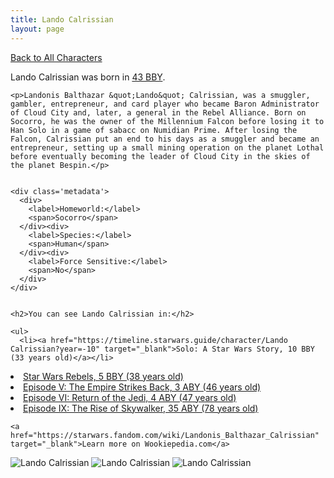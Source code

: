 ```yaml
---
title: Lando Calrissian
layout: page
---
```

<a href="/character" class="smaller">Back to All Characters</a>

<div class="container">
  <div class="col-10">
    <p>
    Lando Calrissian             was born in <a href="https://timeline.starwars.guide/character/Lando Calrissian?year=-43" target="_blank">43 BBY</a>.
    </p>

    <p>Landonis Balthazar &quot;Lando&quot; Calrissian, was a smuggler, gambler, entrepreneur, and card player who became Baron Administrator of Cloud City and, later, a general in the Rebel Alliance. Born on Socorro, he was the owner of the Millennium Falcon before losing it to Han Solo in a game of sabacc on Numidian Prime. After losing the Falcon, Calrissian put an end to his days as a smuggler and became an entrepreneur, setting up a small mining operation on the planet Lothal before eventually becoming the leader of Cloud City in the skies of the planet Bespin.</p>


    <div class='metadata'>
      <div>
        <label>Homeworld:</label>
        <span>Socorro</span>
      </div><div>
        <label>Species:</label>
        <span>Human</span>
      </div><div>
        <label>Force Sensitive:</label>
        <span>No</span>
      </div>
    </div>


    <h2>You can see Lando Calrissian in:</h2>

    <ul>
      <li><a href="https://timeline.starwars.guide/character/Lando Calrissian?year=-10" target="_blank">Solo: A Star Wars Story, 10 BBY (33 years old)</a></li>
  <li><a href="https://timeline.starwars.guide/character/Lando Calrissian?year=-5" target="_blank">Star Wars Rebels, 5 BBY (38 years old)</a></li>
  <li><a href="https://timeline.starwars.guide/character/Lando Calrissian?year=3" target="_blank">Episode V: The Empire Strikes Back, 3 ABY (46 years old)</a></li>
  <li><a href="https://timeline.starwars.guide/character/Lando Calrissian?year=4" target="_blank">Episode VI: Return of the Jedi, 4 ABY (47 years old)</a></li>
  <li><a href="https://timeline.starwars.guide/character/Lando Calrissian?year=35" target="_blank">Episode IX: The Rise of Skywalker, 35 ABY (78 years old)</a></li>
    </ul>

    <a href="https://starwars.fandom.com/wiki/Landonis_Balthazar_Calrissian" target="_blank">Learn more on Wookiepedia.com</a>
  </div>
  <div class="character_image col-2">
    <img src="https://timeline.starwars.guide//images/lando-og.png" alt="Lando Calrissian" />
<img src="https://timeline.starwars.guide//images/lando-old.png" alt="Lando Calrissian" />
    <img src="https://timeline.starwars.guide//images/lando-young.png" alt="Lando Calrissian" />
    <ins class="adsbygoogle"
      style="display:block"
      data-ad-client="ca-pub-6056590143595280"
      data-ad-slot="1622037034"
      data-ad-format="auto"
      data-full-width-responsive="true"></ins>
    <script>
        (adsbygoogle = window.adsbygoogle || []).push({});
    </script>
  </div>
</div>
